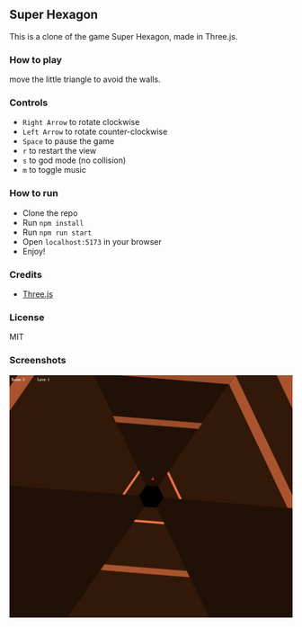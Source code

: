 ## Super Hexagon

This is a clone of the game Super Hexagon, made in Three.js.

### How to play
move the little triangle to avoid the walls.

### Controls
- `Right Arrow` to rotate clockwise
- `Left Arrow` to rotate counter-clockwise
- `Space` to pause the game
- `r` to restart the view
- `s` to god mode (no collision)
- `m` to toggle music

### How to run
- Clone the repo
- Run `npm install`
- Run `npm run start`
- Open `localhost:5173` in your browser
- Enjoy!

### Credits
- [Three.js](https://threejs.org/)

### License
MIT

### Screenshots
![Screenshot 1](https://raw.githubusercontent.com/passwd0/super-hexagon/master/screenshots/screenshot1.png)

